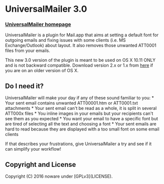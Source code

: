 UniversalMailer 3.0
===================

<h3><a href='http://universalmailer.github.io/UniversalMailer/'>UniversalMailer homepage</a></h3>

UniversalMailer is a plugin for Mail.app that aims at setting a default font for outgoing emails and fixing issues
with some clients (i.e. MS Exchange/Outlook) about layout. It also removes those unwanted ATT0001 files from your
emails.

This new 3.0 version of the plugin is meant to be used on OS X 10.11 ONLY and is not backward compatible.
Download version 2.x or 1.x from <a href='http://universalmailer.github.io/UniversalMailer/download.html'>here</a> if
you are on an older version of OS X.

<h2>Do I need it?</h2>
UniversalMailer will make your day if any of these sound familiar to you:
* Your sent email contains unwanted ATT00001.htm or ATT0001.txt attachments
* Your sent email can't be read as a whole, it is split in several ATT000x files
* You inline images in your emails but your recipients can't see them as you expected
* You want your email to have a specific font but are tired of selecting all the text and choosing a font
* Your sent emails are hard to read because they are displayed with a too small font on some email clients

If that describes your frustrations, give UniversalMailer a try and see if it can simplify your workflow!

<h2>Copyright and License</h2>
Copyright (C) 2016 noware under [GPLv3](LICENSE).
